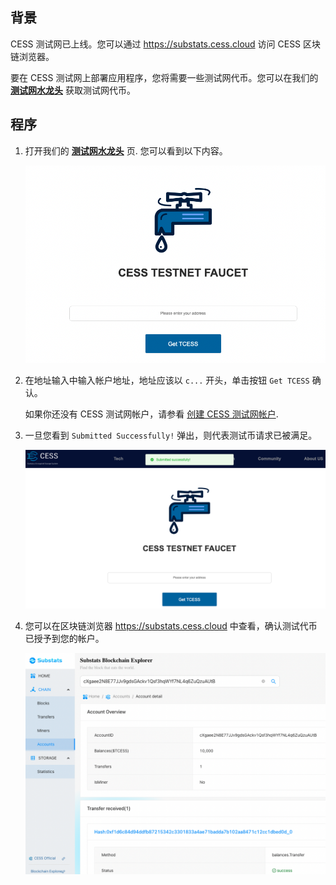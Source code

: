 ## 背景

CESS 测试网已上线。您可以通过 <https://substats.cess.cloud> 访问 CESS 区块链浏览器。

要在 CESS 测试网上部署应用程序，您将需要一些测试网代币。您可以在我们的 [**测试网水龙头**](https://cess.cloud/faucet.html) 获取测试网代币。

## 程序

1. 打开我们的 [**测试网水龙头**](https://cess.cloud/faucet.html) 页. 您可以看到以下内容。<br/>

    ![测试网水笼头](../../assets/developer/guides/testnet-faucet/01-faucet-screen.png)

2. 在地址输入中输入帐户地址，地址应该以 `c...` 开头，单击按钮 `Get TCESS` 确认。<br/>

    如果你还没有 CESS 测试网帐户，请参看 [创建 CESS 测试网帐户](../../community/cess-account.md).

3. 一旦您看到 `Submitted Successfully!` 弹出，则代表测试币请求已被满足。<br/>

    ![请求成功](../../assets/developer/guides/testnet-faucet/02-faucet-successful.png)

4. 您可以在区块链浏览器 <https://substats.cess.cloud> 中查看，确认测试代币已授予到您的帐户。

    ![在区块链浏览器上确认](../../assets/developer/guides/testnet-faucet/03-confirmation.png)
